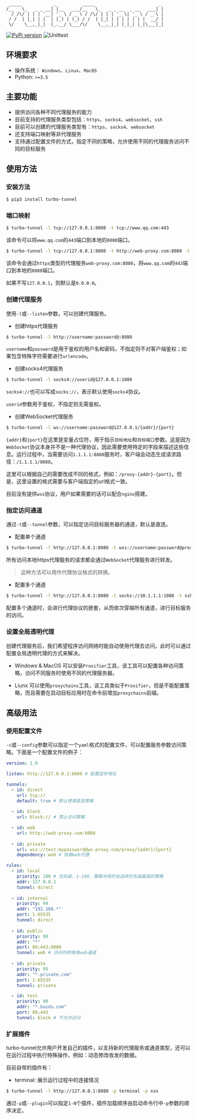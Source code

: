 
```
 _____            _          _____                        _ 
/__   \_   _ _ __| |__   ___/__   \_   _ _ __  _ __   ___| |
  / /\/ | | | '__| '_ \ / _ \ / /\/ | | | '_ \| '_ \ / _ \ |
 / /  | |_| | |  | |_) | (_) / /  | |_| | | | | | | |  __/ |
 \/    \__,_|_|  |_.__/ \___/\/    \__,_|_| |_|_| |_|\___|_| 
```

[![PyPi version](https://img.shields.io/pypi/v/turbo-tunnel.svg)](https://pypi.python.org/pypi/turbo-tunnel/) 
![Unittest](https://github.com/drunkdream/turbo-tunnel/workflows/Unittest/badge.svg)

## 环境要求

* 操作系统： `Windows`、`Linux`、`MacOS`
* Python: `>=3.5`

## 主要功能

* 提供访问各种不同代理服务的能力
* 目前支持的代理服务类型包括：`https`、`socks4`、`websocket`、`ssh`
* 目前可以创建的代理服务类型有：`https`、`socks4`、`websocket`
* 还支持端口映射等非代理服务
* 支持通过配置文件的方式，指定不同的策略，允许使用不同的代理服务访问不同的目标服务

## 使用方法

### 安装方法

```bash
$ pip3 install turbo-tunnel
```

### 端口映射

```bash
$ turbo-tunnel -l tcp://127.0.0.1:8080 -t tcp://www.qq.com:443
```

该命令可以将`www.qq.com`的`443`端口到本地的`8080`端口。

```bash
$ turbo-tunnel -l tcp://127.0.0.1:8080 -t http://web-proxy.com:8080 -t tcp://www.qq.com:443
```

该命令会通过`https`类型的代理服务`web-proxy.com:8080`，将`www.qq.com`的`443`端口到本地的`8080`端口。

如果不写`127.0.0.1`，则默认是`0.0.0.0`。

### 创建代理服务

使用`-l`或`--listen`参数，可以创建代理服务。

* 创建https代理服务

```bash
$ turbo-tunnel -l http://username:password@:8080
```

`username`和`password`是用于鉴权的用户名和密码，不指定则不对客户端鉴权；如果包含特殊字符需要进行`urlencode`。



* 创建socks4代理服务

```bash
$ turbo-tunnel -l socks4://userid@127.0.0.1:1080
```

`socks4://`也可以写成`socks://`，表示默认使用`socks4`协议。

`userid`参数用于鉴权，不指定则无需鉴权。

* 创建WebSocket代理服务

```bash
$ turbo-tunnel -l ws://username:password@127.0.0.1/{addr}/{port}
```

`{addr}`和`{port}`在这里是变量占位符，用于指示`目标地址`和`目标端口`参数。这是因为`WebSocket`协议本身并不是一种代理协议，因此需要使用特定的字段来描述这些信息。运行过程中，当需要访问`1.1.1.1:8888`服务时，客户端会动态生成请求路径：`/1.1.1.1/8888`。

这里可以根据自己的需要改成不同的格式，例如：`/proxy-{addr}-{port}`。但是，这里设置的格式需要与客户端指定的url格式一致。

目前没有提供`wss`协议，用户如果需要的话可以配合`nginx`搭建。

### 指定访问通道

通过`-t`或`--tunnel`参数，可以指定访问目标服务器的通道，默认是直连。

* 配置单个通道

```bash
$ turbo-tunnel -l http://127.0.0.1:8080 -t wss://username:password@proxy.com/{addr}/{port}
```

所有访问本地https代理服务的请求都会通过`WebSocket`代理服务进行转发。

> 这种方法可以用作代理协议格式的转换。

* 配置多个通道

```bash
$ turbo-tunnel -l http://127.0.0.1:8080 -t socks://10.1.1.1:1080 -t ssh://username:password@10.2.2.2:22
```

配置多个通道时，会进行代理协议的嵌套，从而依次穿越所有通道，进行目标服务的访问。

### 设置全局透明代理

创建代理服务后，我们希望程序访问网络时能自动使用代理去访问。此时可以通过配置全局透明代理的方式来解决。

* Windows & MacOS 可以安装`Proxifier`工具，该工具可以配置各种访问策略，访问不同服务时使用不同的代理服务器。

* Liunx 可以使用`proxychains`工具，该工具类似于`Proxifier`，但是不能配置策略，而且需要在启动目标应用时在命令前增加`proxychains`前缀。


## 高级用法

### 使用配置文件

`-c`或`--config`参数可以指定一个`yaml`格式的配置文件，可以配置服务参数访问策略。下面是一个配置文件的例子：

```yaml
version: 1.0

listen: http://127.0.0.1:6666 # 配置监听地址

tunnels:
  - id: direct
    url: tcp://
    default: true # 默认使用直连策略
  
  - id: block
    url: block:// # 禁止访问策略

  - id: web
    url: http://web-proxy.com:8080
  
  - id: private
    url: wss://test:mypassword@ws-proxy.com/proxy/{addr}/{port}
    dependency: web # 依赖web代理

rules:
  - id: local
    priority: 100 # 优先级，1-100，策略冲突时会选择优先级最高的策略
    addr: 127.0.0.1
    tunnel: direct
  
  - id: internal
    priority: 99
    addr: "192.168.*"
    port: 1-65535
    tunnel: direct
  
  - id: public
    priority: 90
    addr: "*"
    port: 80;443;8080
    tunnel: web # 访问外网使用web通道
  
  - id: private
    priority: 95
    addr: "*.private.com"
    port: 1-65535
    tunnel: private

  - id: test
    priority: 90
    addr: "*.baidu.com"
    port: 80;443
    tunnel: block # 不允许访问
```

### 扩展插件

turbo-tunnel允许用户开发自己的插件，以支持新的代理服务或通道类型，还可以在运行过程中执行特殊操作，例如：动态修改收发的数据。

目前自带的插件有：

* terminal: 展示运行过程中的连接情况

```bash
$ turbo-tunnel -l http://127.0.0.1:8080 -p terminal -p xxx
```

通过`-p`或`--plugin`可以指定`1-N`个插件，插件加载顺序由启动命令行中`-p`参数的顺序决定。

